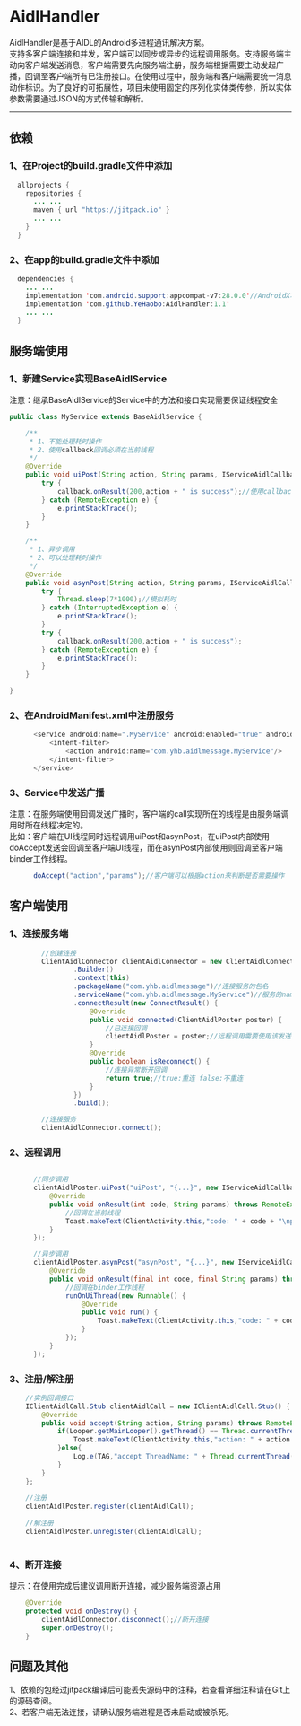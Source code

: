 # AidlHandler

AidlHandler是基于AIDL的Android多进程通讯解决方案。  
支持多客户端连接和并发，客户端可以同步或异步的远程调用服务。支持服务端主动向客户端发送消息，客户端需要先向服务端注册，服务端根据需要主动发起广播，回调至客户端所有已注册接口。在使用过程中，服务端和客户端需要统一消息动作标识。为了良好的可拓展性，项目未使用固定的序列化实体类传参，所以实体参数需要通过JSON的方式传输和解析。 

***

## 依赖
### 1、在Project的build.gradle文件中添加
```java
  allprojects {
    repositories {
      ... ...
      maven { url "https://jitpack.io" }
      ... ...
    }
  }
```
### 2、在app的build.gradle文件中添加
```java
  dependencies {
    ... ...
    implementation 'com.android.support:appcompat-v7:28.0.0'//AndroidX项目不用添加support-v7包
    implementation 'com.github.YeHaobo:AidlHandler:1.1'
    ... ...
  }
```

## 服务端使用

### 1、新建Service实现BaseAidlService

注意：继承BaseAidlService的Service中的方法和接口实现需要保证线程安全

```java
public class MyService extends BaseAidlService {

    /**
     * 1、不能处理耗时操作
     * 2、使用callback回调必须在当前线程
     */
    @Override
    public void uiPost(String action, String params, IServiceAidlCallback callback) {
        try {
            callback.onResult(200,action + " is success");//使用callback回调必须在当前线程
        } catch (RemoteException e) {
            e.printStackTrace();
        }
    }

    /**
     * 1、异步调用
     * 2、可以处理耗时操作
     */
    @Override
    public void asynPost(String action, String params, IServiceAidlCallback callback) {
        try {
            Thread.sleep(7*1000);//模拟耗时
        } catch (InterruptedException e) {
            e.printStackTrace();
        }
        try {
            callback.onResult(200,action + " is success");
        } catch (RemoteException e) {
            e.printStackTrace();
        }
    }

}
```
### 2、在AndroidManifest.xml中注册服务
```java
      <service android:name=".MyService" android:enabled="true" android:exported="true">
          <intent-filter>
              <action android:name="com.yhb.aidlmessage.MyService"/>
          </intent-filter>
      </service>
```
### 3、Service中发送广播
注意：在服务端使用回调发送广播时，客户端的call实现所在的线程是由服务端调用时所在线程决定的。   
比如：客户端在UI线程同时远程调用uiPost和asynPost，在uiPost内部使用doAccept发送会回调至客户端UI线程，而在asynPost内部使用则回调至客户端binder工作线程。   
```java
      doAccept("action","params");//客户端可以根据action来判断是否需要操作
```
## 客户端使用
### 1、连接服务端
```java
        //创建连接
        ClientAidlConnector clientAidlConnector = new ClientAidlConnector
                .Builder()
                .context(this)
                .packageName("com.yhb.aidlmessage")//连接服务的包名
                .serviceName("com.yhb.aidlmessage.MyService")//服务的name,也就是在AndroidManifest.xml内service中action标签的name属性
                .connectResult(new ConnectResult() {
                    @Override
                    public void connected(ClientAidlPoster poster) {
                        //已连接回调
                        clientAidlPoster = poster;//远程调用需要使用该发送者对象
                    }
                    @Override
                    public boolean isReconnect() {
                        //连接异常断开回调
                        return true;//true:重连 false:不重连
                    }
                })
                .build();

        //连接服务
        clientAidlConnector.connect();
```

### 2、远程调用
```java

      //同步调用
      clientAidlPoster.uiPost("uiPost", "{...}", new IServiceAidlCallback.Stub() {
          @Override
          public void onResult(int code, String params) throws RemoteException {
              //回调在当前线程
              Toast.makeText(ClientActivity.this,"code: " + code + "\nparams: " + params,Toast.LENGTH_SHORT).show();
          }
      });

      //异步调用
      clientAidlPoster.asynPost("asynPost", "{...}", new IServiceAidlCallback.Stub() {
          @Override
          public void onResult(final int code, final String params) throws RemoteException {
              //回调在binder工作线程
              runOnUiThread(new Runnable() {
                  @Override
                  public void run() {
                      Toast.makeText(ClientActivity.this,"code: " + code + "\nparams: " + params,Toast.LENGTH_SHORT).show();
                  }
              });
          }
      });
```
### 3、注册/解注册
```java
    //实例回调接口
    IClientAidlCall.Stub clientAidlCall = new IClientAidlCall.Stub() {
        @Override
        public void accept(String action, String params) throws RemoteException {
            if(Looper.getMainLooper().getThread() == Thread.currentThread()){//判断是否在主线程
                Toast.makeText(ClientActivity.this,"action: " + action + "\nparams: " + params,Toast.LENGTH_SHORT).show();
            }else{
                Log.e(TAG,"accept ThreadName: " + Thread.currentThread().getName());
            }
        }
    };
    
    //注册
    clientAidlPoster.register(clientAidlCall);
    
    //解注册
    clientAidlPoster.unregister(clientAidlCall);
    
```

### 4、断开连接
提示：在使用完成后建议调用断开连接，减少服务端资源占用
```java
    @Override
    protected void onDestroy() {
        clientAidlConnector.disconnect();//断开连接
        super.onDestroy();
    }
```


## 问题及其他
1、依赖的包经过jitpack编译后可能丢失源码中的注释，若查看详细注释请在Git上的源码查阅。    
2、若客户端无法连接，请确认服务端进程是否未启动或被杀死。  


